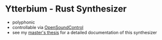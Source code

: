 # Ytterbium - Rust Synthesizer

- polyphonic
- controllable via [OpenSoundControl](https://en.wikipedia.org/wiki/Open_Sound_Control)
- see my [master's thesis](https://github.com/klingtnet/master-thesis) for a detailed documentation of this synthesizer
